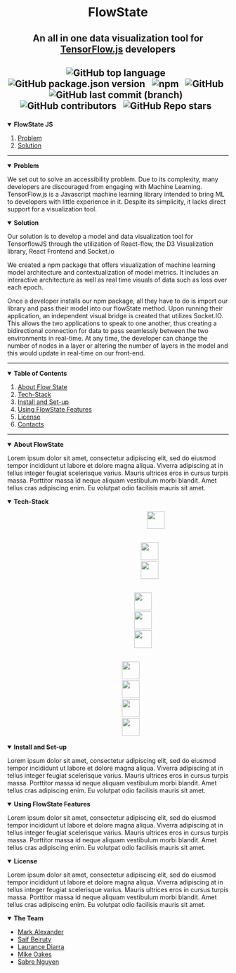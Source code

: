 <!-- style -->
<!-- <style>
    b { font-size: 15px;
    font-weight: 700}
</style> -->

<!-- FlowState Readme -->
<h1 align="center">
FlowState

<h2 align= "center">

An all in one data visualization tool for [TensorFlow.js](https://www.tensorflow.org/js) developers

</h2>
</h1>

<h2 align="center">

![GitHub top language](https://img.shields.io/github/languages/top/oslabs-beta/FlowState) &nbsp;
![GitHub package.json version](https://img.shields.io/github/package-json/v/oslabs-beta/flowstate) &nbsp;
![npm](https://img.shields.io/npm/v/flowstate) &nbsp;
![GitHub](https://img.shields.io/github/license/oslabs-beta/flowstate) &nbsp;
![GitHub last commit (branch)](https://img.shields.io/github/last-commit/oslabs-beta/flowstate/dev) &nbsp;
![GitHub contributors](https://img.shields.io/github/contributors/oslabs-beta/flowstate) &nbsp;
![GitHub Repo stars](https://img.shields.io/github/stars/oslabs-beta/FlowState?style=social) &nbsp;

</h2>

<details open>
    <summary><b>FlowState JS</b></summary>
    <ol>
        <li>
            <a href = "#problem"> Problem </a>
        </li> 
        <li>
            <a href = "#solution"> Solution </a>
        </li> 
    </ol>
</details>
<hr>
<details open> 
    <summary><b> Problem </b></summary> <a name="problem"></a>

We set out to solve an accessibility problem. Due to its complexity, many developers are discouraged from engaging with Machine Learning. TensorFlow.js is a Javascript machine learning library intended to bring ML to developers with little experience in it. Despite its simplicity, it lacks direct support for a visualization tool.

</details>

<details open> 
    <summary><b> Solution </b></summary> <a name="solution"></a>

Our solution is to develop a model and data visualization tool for TensorflowJS through the utilization of React-flow, the D3 Visualization library, React Frontend and Socket.io

We created a npm package that offers visualization of machine learning model architecture and contextualization of model metrics. It includes an interactive architecture as well as real time visuals of data such as loss over each epoch.

Once a developer installs our npm package, all they have to do is import our library and pass their model into our flowState method. Upon running their application, an independent visual bridge is created that utilizes Socket.IO. This allows the two applications to speak to one another, thus creating a bidirectional connection for data to pass seamlessly between the two environments in real-time. At any time, the developer can change the number of nodes in a layer or altering the number of layers in the model and this would update in real-time on our front-end.

</details>

---

<!--Table of Contents Here-->
<details open>
    <summary><b>Table of Contents</b></summary>
    <ol>
        <li>
            <a href = "#aboutFlowState"> About Flow State </a>
        </li>
        <li>
            <a href = "#techStack"> Tech-Stack </a>
        </li>
        <li>
            <a href = "#installAndSetup"> Install and Set-up </a>
        </li> 
        <li>
            <a href = "#usingFlowState"> Using FlowState Features </a>
        </li> 
        <!-- <li>
            <a href = "#credits"> Credits and Contributors </a>
        </li>  -->
        <li>
            <a href = "#license"> License </a>
        </li> 
        <li>
            <a href = "#contacts"> Contacts </a>
        </li> 
    </ol>
</details>

<hr>

<details open> 
    <summary><b> About FlowState </b></summary> <a name="aboutFlowState"></a>

Lorem ipsum dolor sit amet, consectetur adipiscing elit, sed do eiusmod tempor incididunt ut labore et dolore magna aliqua. Viverra adipiscing at in tellus integer feugiat scelerisque varius. Mauris ultrices eros in cursus turpis massa. Porttitor massa id neque aliquam vestibulum morbi blandit. Amet tellus cras adipiscing enim. Eu volutpat odio facilisis mauris sit amet.

</details>

<details open> 
    <summary><b> Tech-Stack </b></summary> <a name="techStack"></a>
    <div align="center">
        <div align="center">
            <div align="center">
                <div align="center">
                    <code>
                        <img height= "40" src="https://img.icons8.com/color/48/000000/javascript--v1.png"/>
                    </code> <br>
                </div>
                <code>
                    <img height = "40" src="https://img.icons8.com/color/48/000000/html-5--v1.png"/>
                    <img height = "40" src="https://img.icons8.com/color/48/000000/css3.png"/>
                </code> <br>
            </div>
            <code>
                <img height = "40" src="https://img.icons8.com/color/48/000000/tensorflow.png"/>
                <img height = "40" src="https://img.icons8.com/bubbles/50/000000/react.png"/>
                <img height = "40" src="https://img.icons8.com/fluency/48/000000/node-js.png"/>
            </code><br>
        </div>
    <code>
        <img height = "40" src="https://cdn.icon-icons.com/icons2/2389/PNG/48/socket_io_logo_icon_144874.png"/>
        <img height = "40" src="https://reactflow.dev/img/logo.svg"/>
        <img height = "40" src="https://img.icons8.com/external-tal-revivo-duo-tal-revivo/50/000000/external-d3js-a-javascript-library-for-producing-dynamic-interactive-data-visualizations-in-web-browsers-logo-duo-tal-revivo.png"/>
        <img height = "40" src="https://img.icons8.com/color/48/000000/figma--v1.png"/>
    </code> <br>
    </div>

</details>

<details open> 
    <summary><b> Install and Set-up </b></summary> <a name="installAndSetup"></a>

Lorem ipsum dolor sit amet, consectetur adipiscing elit, sed do eiusmod tempor incididunt ut labore et dolore magna aliqua. Viverra adipiscing at in tellus integer feugiat scelerisque varius. Mauris ultrices eros in cursus turpis massa. Porttitor massa id neque aliquam vestibulum morbi blandit. Amet tellus cras adipiscing enim. Eu volutpat odio facilisis mauris sit amet.

</details>

<details open> 
    <summary><b> Using FlowState Features </b></summary> <a name="usingFlowState"></a>

Lorem ipsum dolor sit amet, consectetur adipiscing elit, sed do eiusmod tempor incididunt ut labore et dolore magna aliqua. Viverra adipiscing at in tellus integer feugiat scelerisque varius. Mauris ultrices eros in cursus turpis massa. Porttitor massa id neque aliquam vestibulum morbi blandit. Amet tellus cras adipiscing enim. Eu volutpat odio facilisis mauris sit amet.

</details>

<!-- ## Credits (Contributors) <a name = "credits"></a>
Give credits to the team here, we can make list if needed -->

<details open> 
    <summary><b> License </b></summary> <a name="license"></a>

Lorem ipsum dolor sit amet, consectetur adipiscing elit, sed do eiusmod tempor incididunt ut labore et dolore magna aliqua. Viverra adipiscing at in tellus integer feugiat scelerisque varius. Mauris ultrices eros in cursus turpis massa. Porttitor massa id neque aliquam vestibulum morbi blandit. Amet tellus cras adipiscing enim. Eu volutpat odio facilisis mauris sit amet.

</details>

<details open> 
    <summary><b> The Team </b></summary> <a name="contacts"></a>

- [Mark Alexander](https://github.com/MarkA772)
- [Saif Beiruty](https://github.com/saifbeiruty)
- [Laurance Diarra](https://github.com/ld17282)
- [Mike Oakes](https://github.com/MOakes7)
- [Sabre Nguyen](https://github.com/klsabren)

</details>
